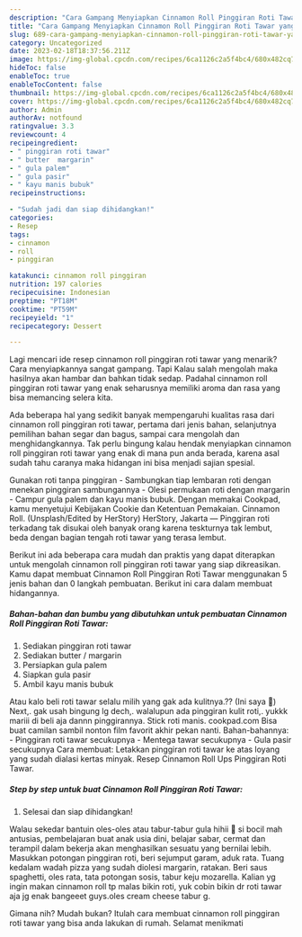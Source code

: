 ```yaml
---
description: "Cara Gampang Menyiapkan Cinnamon Roll Pinggiran Roti Tawar yang Lezat Sekali"
title: "Cara Gampang Menyiapkan Cinnamon Roll Pinggiran Roti Tawar yang Lezat Sekali"
slug: 689-cara-gampang-menyiapkan-cinnamon-roll-pinggiran-roti-tawar-yang-lezat-sekali
category: Uncategorized
date: 2023-02-18T18:37:56.211Z
image: https://img-global.cpcdn.com/recipes/6ca1126c2a5f4bc4/680x482cq70/cinnamon-roll-pinggiran-roti-tawar-foto-resep-utama.jpg
hideToc: false
enableToc: true
enableTocContent: false
thumbnail: https://img-global.cpcdn.com/recipes/6ca1126c2a5f4bc4/680x482cq70/cinnamon-roll-pinggiran-roti-tawar-foto-resep-utama.jpg
cover: https://img-global.cpcdn.com/recipes/6ca1126c2a5f4bc4/680x482cq70/cinnamon-roll-pinggiran-roti-tawar-foto-resep-utama.jpg
author: Admin
authorAv: notfound
ratingvalue: 3.3
reviewcount: 4
recipeingredient:
- " pinggiran roti tawar"
- " butter  margarin"
- " gula palem"
- " gula pasir"
- " kayu manis bubuk"
recipeinstructions:

- "Sudah jadi dan siap dihidangkan!"
categories:
- Resep
tags:
- cinnamon
- roll
- pinggiran

katakunci: cinnamon roll pinggiran 
nutrition: 197 calories
recipecuisine: Indonesian
preptime: "PT18M"
cooktime: "PT59M"
recipeyield: "1"
recipecategory: Dessert

---
```



Lagi mencari ide resep cinnamon roll pinggiran roti tawar yang menarik? Cara menyiapkannya sangat gampang. Tapi Kalau salah mengolah maka hasilnya akan hambar dan bahkan tidak sedap. Padahal cinnamon roll pinggiran roti tawar yang enak seharusnya memiliki aroma dan rasa yang bisa memancing selera kita.


Ada beberapa hal yang sedikit banyak mempengaruhi kualitas rasa dari cinnamon roll pinggiran roti tawar, pertama dari jenis bahan, selanjutnya pemilihan bahan segar dan bagus, sampai cara mengolah dan menghidangkannya. Tak perlu bingung kalau hendak menyiapkan cinnamon roll pinggiran roti tawar yang enak di mana pun anda berada, karena asal sudah tahu caranya maka hidangan ini bisa menjadi sajian spesial.

Gunakan roti tanpa pinggiran - Sambungkan tiap lembaran roti dengan menekan pinggiran sambungannya - Olesi permukaan roti dengan margarin - Campur gula palem dan kayu manis bubuk. Dengan memakai Cookpad, kamu menyetujui Kebijakan Cookie dan Ketentuan Pemakaian. Cinnamon Roll. (Unsplash/Edited by HerStory) HerStory, Jakarta — Pinggiran roti terkadang tak disukai oleh banyak orang karena teskturnya tak lembut, beda dengan bagian tengah roti tawar yang terasa lembut.


Berikut ini ada beberapa cara mudah dan praktis yang dapat diterapkan untuk mengolah cinnamon roll pinggiran roti tawar yang siap dikreasikan. Kamu dapat membuat Cinnamon Roll Pinggiran Roti Tawar menggunakan 5 jenis bahan dan 0 langkah pembuatan. Berikut ini cara dalam membuat hidangannya.

<!--inarticleads1-->

##### Bahan-bahan dan bumbu yang dibutuhkan untuk pembuatan Cinnamon Roll Pinggiran Roti Tawar:

1. Sediakan  pinggiran roti tawar
1. Sediakan  butter / margarin
1. Persiapkan  gula palem
1. Siapkan  gula pasir
1. Ambil  kayu manis bubuk


Atau kalo beli roti tawar selalu milih yang gak ada kulitnya.?? (Ini saya 🤭) Next,. gak usah bingung lg dech,. walalupun ada pinggiran kulit roti,. yukkk mariii di beli aja dannn pinggirannya. Stick roti manis. cookpad.com Bisa buat camilan sambil nonton film favorit akhir pekan nanti. Bahan-bahannya: - Pinggiran roti tawar secukupnya - Mentega tawar secukupnya - Gula pasir secukupnya Cara membuat: Letakkan pinggiran roti tawar ke atas loyang yang sudah dialasi kertas minyak. Resep Cinnamon Roll Ups Pinggiran Roti Tawar. 

<!--inarticleads2-->

##### Step by step untuk buat Cinnamon Roll Pinggiran Roti Tawar:


1. Selesai dan siap dihidangkan!

Walau sekedar bantuin oles-oles atau tabur-tabur gula hihii 🤭 si bocil mah antusias, pembelajaran buat anak usia dini, belajar sabar, cermat dan terampil dalam bekerja akan menghasilkan sesuatu yang bernilai lebih. Masukkan potongan pinggiran roti, beri sejumput garam, aduk rata. Tuang kedalam wadah pizza yang sudah diolesi margarin, ratakan. Beri saus spaghetti, oles rata, tata potongan sosis, tabur keju mozarella. Kalian yg ingin makan cinnamon roll tp malas bikin roti, yuk cobin bikin dr roti tawar aja jg enak bangeeet guys.oles cream cheese tabur g. 

Gimana nih? Mudah bukan? Itulah cara membuat cinnamon roll pinggiran roti tawar yang bisa anda lakukan di rumah. Selamat menikmati
